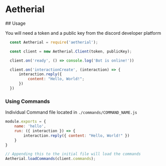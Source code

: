 # Aetherial

## Usage

You will need a token and a public key from the discord developer platform

```js
  const Aetherial = require('aetherial');

  const client = new Aetherial.Client(token, publicKey);

  client.on('ready', () => console.log('Bot is online!'))

  client.on('interactionCreate', (interaction) => {
      interaction.reply({
          content: "Hello, World!";
      })
  })
```

### Using Commands

Individual Command file located in `./commands/COMMAND_NAME.js`
```js
module.exports = {
    name: 'hello',
    run: ({ interaction }) => {
        interaction.reply({ content: "Hello, World!" })
    }
}
```

```js
// Appending this to the initial file will load the commands
Aetherial.loadCommands(client.commands);
```
